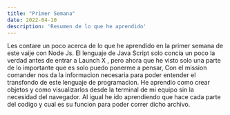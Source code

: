 ```yaml
---
title: "Primer Semana"
date: 2022-04-10
description: 'Resumen de lo que he aprendido'
---
```


Les contare un poco acerca de lo que he aprendido en la primer semana de este vaije con Node Js.
El lenguaje de Java Script solo concia un poco la verdad antes de entrar a Launch X , pero ahora que he visto solo una parte de lo importante que es solo puedo ponerme a pensar,
Con el mission comander nos da la informacion necesaria para poder entender el transfondo de este lenguaje de programacion.
He aprendio como crear objetos y como visualizarlos desde la terminal de mi equipo sin la necesidad del navegador.
Al igual he ido aprendiendo que hace cada parte del codigo y cual es su funcion para poder correr dicho archivo.




